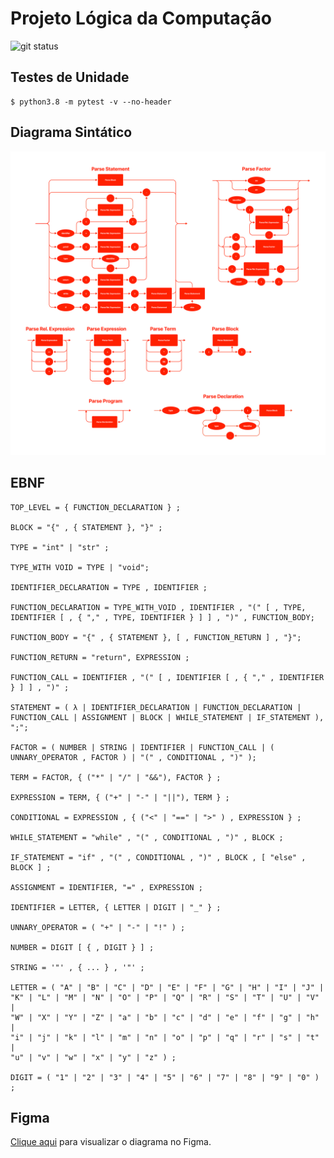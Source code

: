 # Projeto Lógica da Computação

![git status](http://3.129.230.99/svg/cicerotcv/logcomp/)

## Testes de Unidade

```shell
$ python3.8 -m pytest -v --no-header 
```

## Diagrama Sintático

![diagrama](./diagrama.png)

## EBNF

```
TOP_LEVEL = { FUNCTION_DECLARATION } ;

BLOCK = "{" , { STATEMENT }, "}" ;

TYPE = "int" | "str" ;

TYPE_WITH VOID = TYPE | "void";

IDENTIFIER_DECLARATION = TYPE , IDENTIFIER ;

FUNCTION_DECLARATION = TYPE_WITH_VOID , IDENTIFIER , "(" [ , TYPE, IDENTIFIER [ , { "," , TYPE, IDENTIFIER } ] ] , ")" , FUNCTION_BODY;

FUNCTION_BODY = "{" , { STATEMENT }, [ , FUNCTION_RETURN ] , "}";

FUNCTION_RETURN = "return", EXPRESSION ;

FUNCTION_CALL = IDENTIFIER , "(" [ , IDENTIFIER [ , { "," , IDENTIFIER } ] ] , ")" ;

STATEMENT = ( λ | IDENTIFIER_DECLARATION | FUNCTION_DECLARATION | FUNCTION_CALL | ASSIGNMENT | BLOCK | WHILE_STATEMENT | IF_STATEMENT ), ";";

FACTOR = ( NUMBER | STRING | IDENTIFIER | FUNCTION_CALL | ( UNNARY_OPERATOR , FACTOR ) | "(" , CONDITIONAL , ")" );

TERM = FACTOR, { ("*" | "/" | "&&"), FACTOR } ;

EXPRESSION = TERM, { ("+" | "-" | "||"), TERM } ;

CONDITIONAL = EXPRESSION , { ("<" | "==" | ">" ) , EXPRESSION } ;

WHILE_STATEMENT = "while" , "(" , CONDITIONAL , ")" , BLOCK ;

IF_STATEMENT = "if" , "(" , CONDITIONAL , ")" , BLOCK , [ "else" , BLOCK ] ;

ASSIGNMENT = IDENTIFIER, "=" , EXPRESSION ;

IDENTIFIER = LETTER, { LETTER | DIGIT | "_" } ;

UNNARY_OPERATOR = ( "+" | "-" | "!" ) ;

NUMBER = DIGIT [ { , DIGIT } ] ;

STRING = '"' , { ... } , '"' ;

LETTER = ( "A" | "B" | "C" | "D" | "E" | "F" | "G" | "H" | "I" | "J" |
"K" | "L" | "M" | "N" | "O" | "P" | "Q" | "R" | "S" | "T" | "U" | "V" |
"W" | "X" | "Y" | "Z" | "a" | "b" | "c" | "d" | "e" | "f" | "g" | "h" |
"i" | "j" | "k" | "l" | "m" | "n" | "o" | "p" | "q" | "r" | "s" | "t" |
"u" | "v" | "w" | "x" | "y" | "z" ) ;

DIGIT = ( "1" | "2" | "3" | "4" | "5" | "6" | "7" | "8" | "9" | "0" ) ;
```

## Figma

[Clique aqui](https://www.figma.com/file/FwgHMDOpuHXPAxmSICtWKg/Diagrama-Lógica-de-Computação) para visualizar o diagrama no Figma.
